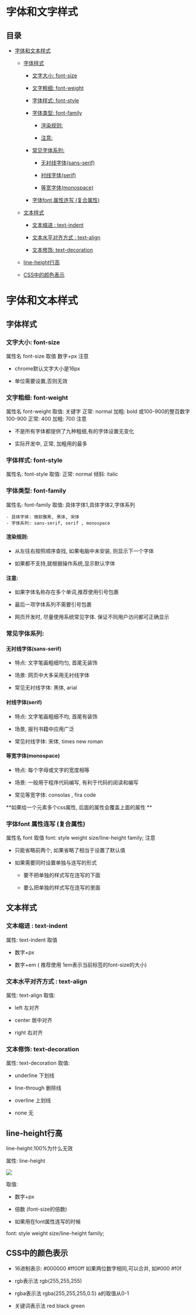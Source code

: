 # 字体和文字样式

## 目录

*   [字体和文本样式](#字体和文本样式)

    *   [字体样式](#字体样式)

        *   [文字大小: font-size](#文字大小-font-size)

        *   [文字粗细: font-weight](#文字粗细-font-weight)

        *   [字体样式: font-style](#字体样式-font-style)

        *   [字体类型: font-family](#字体类型-font-family)

            *   [渲染规则:](#渲染规则)

            *   [注意:](#注意)

        *   [常见字体系列:](#常见字体系列)

            *   [无衬线字体(sans-serif)](#无衬线字体sans-serif)

            *   [衬线字体(serif)](#衬线字体serif)

            *   [等宽字体(monospace)](#等宽字体monospace)

        *   [字体font 属性连写 (复合属性)](#字体font-属性连写-复合属性)

    *   [文本样式](#文本样式)

        *   [文本缩进 : text-indent](#文本缩进--text-indent)

        *   [文本水平对齐方式 : text-align](#文本水平对齐方式--text-align)

        *   [文本修饰: text-decoration](#文本修饰-text-decoration)

    *   [line-height行高](#line-height行高)

    *   [CSS中的颜色表示](#css中的颜色表示)

# 字体和文本样式

## 字体样式

### 文字大小: font-size

属性名 font-size
取值 数字+px
注意

*   chrome默认文字大小是16px

*   单位需要设置,否则无效

### 文字粗细: font-weight

属性名 font-weight
取值:
&#x20; 关键字
&#x20; 正常: normal
&#x20; 加粗: bold
&#x20; 或100-900的整百数字
&#x20; 100-900
&#x20; 正常: 400
&#x20; 加粗: 700
注意

*   不是所有字体都提供了九种粗细,有的字体设置无变化

*   实际开发中, 正常, 加粗用的最多

### 字体样式: font-style

属性名: font-style
取值:
正常: normal
倾斜: italic

### 字体类型: font-family

属性名: font-family
取值: 具体字体1,具体字体2,字体系列

```text
- 具体字体: 微软雅黑, 黑体, 宋体
- 字体系列: sans-serif, serif , monospace
```

#### 渲染规则:

*   从左往右按照顺序查找, 如果电脑中未安装, 则显示下一个字体

*   如果都不支持,就根据操作系统,显示默认字体

#### 注意:

*   如果字体名称存在多个单词,推荐使用引号包裹

*   最后一项字体系列不需要引号包裹

*   网页开发时, 尽量使用系统常见字体. 保证不同用户访问都可正确显示

### 常见字体系列:

#### 无衬线字体(sans-serif)

*   特点: 文字笔画粗细均匀, 首尾无装饰

*   场景: 网页中大多采用无衬线字体

*   常见无衬线字体: 黑体, arial

#### 衬线字体(serif)

*   特点: 文字笔画粗细不均, 首尾有装饰

*   场景, 报刊书籍中应用广泛

*   常见衬线字体: 宋体, times new roman

#### 等宽字体(monospace)

*   特点: 每个字母或文字的宽度相等

*   场景: 一般用于程序代码编写, 有利于代码的阅读和编写

*   常见等宽字体: consolas , fira code

\*\*如果给一个元素多个css属性, 后面的属性会覆盖上面的属性 \*\*

### 字体font 属性连写 (复合属性)

属性名 font
取值 font: style weight size/line-height family;
注意

*   只能省略前两个, 如果省略了相当于设置了默认值

*   如果需要同时设置单独与连写的形式

    *   要不把单独的样式写在连写的下面

    *   要么把单独的样式写在连写的里面

## 文本样式

### 文本缩进 : text-indent

属性: text-indent
取值

*   数字+px

*   数字+em ( 推荐使用 1em表示当前标签的font-size的大小)

### 文本水平对齐方式 : text-align

属性: text-align
取值:

*   left       左对齐

*   center    居中对齐

*   right    右对齐

### 文本修饰: text-decoration

属性: text-decoration
取值:

*   underline    下划线

*   line-through  删除线

*   overline    上划线

*   none    无

## line-height行高

line-height:100%为什么无效

属性: line-height

![](https://cdn.nlark.com/yuque/0/2022/png/25905096/1643091408193-a8bfb358-cfbe-430d-8f1f-7aac4dfce0cd.png#clientId=u6a767ba0-4d79-4\&crop=0\&crop=0\&crop=1\&crop=1\&from=paste\&height=184\&id=u71073c64\&margin=\[object)

取值:

*   数字+px

*   倍数 (font-size的倍数)

*   如果用在font属性连写的时候

font: style weight size/line-height family;

## CSS中的颜色表示

*   16进制表示:     #000000 #ff00ff 如果两位数字相同,可以合并, 如#000 #f0f

*   rgb表示法    rgb(255,255,255)

*   rgba表示法    rgba(255,255,255,0.5) a的取值从0-1

*   关键词表示法    red black green
